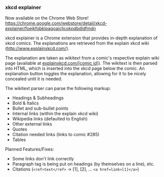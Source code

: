 ### xkcd explainer

Now available on the Chrome Web Store!
https://chrome.google.com/webstore/detail/xkcd-explainer/foejkfobkipagoaicljcokpdbdldfmdn

xkcd explainer is a Chrome extension that provides in-depth explanation of xkcd comics. The explanations are retrieved from the explain xkcd wiki (http://www.explainxkcd.com/).

The explanation are taken as wikitext from a comic's respective explain wiki page (available at [explainxkcd.com/[comic id]]()). The wikitext is then parsed into HTML, which is inserted into the xkcd page below the comic. An explanation button toggles the explanation, allowing for it to be nicely concealed until it is needed.

The wikitext parser can parse the following markup:
- Headings & Subheadings
- Bold & Italics
- Bullet and sub-bullet points
- Internal links (within the explain xkcd wiki)
- Wikipedia links (defaulted to English)
- Other external links
- Quotes
- Citation needed links (links to comic #285)
- Tables

Planned Features/Fixes:
- Some links don't link correctly
- Paragraph tag is being put on headings (by themselves on a line), etc.
- Citations (`<ref>text</ref>` -> [1], [2], ... `<a href=link>[1]</a>`)
